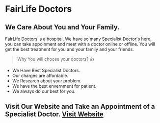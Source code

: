 # FairLife Doctors
## We Care About You and Your Family.

FairLife Doctors is a hospital, We have so many Specialist Doctor's here, you can take appoinment and meet with a doctor online or offline. You will get the best treatment for you and your family and your friends.

> Why You will choose your doctors? :+1:
- We Have Best Specialist Doctors.
- Our charges are affordable.
- We Research about your problem.
- We have the best envernment for patient.
- We always do our best for you.

## Visit Our Website and Take an Appointment of a Specialist Doctor. [Visit Website](https://fairlife-doctors.web.app/)
